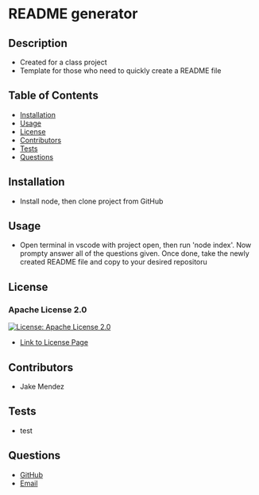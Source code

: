 
  # README generator

  ## Description

  * Created for a class project
  * Template for those who need to quickly create a README file

  ## Table of Contents

  - [Installation](#Installation)
  - [Usage](#Usage)
  - [License](#License)
  - [Contributors](#Contributors)
  - [Tests](#Tests)
  - [Questions](#Questions)

  ## Installation

  * Install node, then clone project from GitHub

  ## Usage

  * Open terminal in vscode with project open, then run 'node index'.  Now prompty answer all of the questions given.  Once done, take the newly created README file and copy to your desired repositoru

  ## License

  
  ### Apache License 2.0
    
  [![License: Apache License 2.0](https://img.shields.io/badge/License-Apache_2.0-blue.svg)](https://opensource.org/licenses/Apache-2.0)

  - [Link to License Page](https://opensource.org/licenses/Apache-2.0)
    

  ## Contributors
  
  * Jake Mendez

  ## Tests

  * test

  ## Questions

  * [GitHub](https;//github/jakem8532)
  * [Email](jakem8532@gmail.com)

